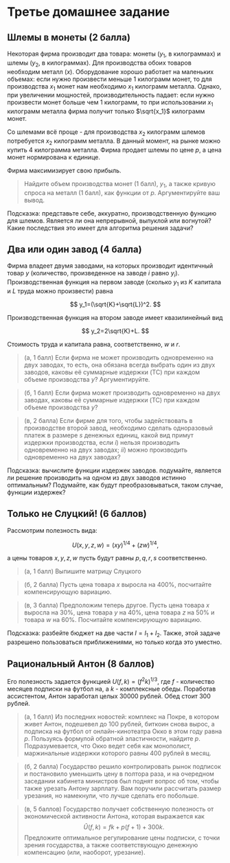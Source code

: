 # Третье домашнее задание

## Шлемы в монеты (2 балла)

Некоторая фирма производит два товара: монеты ($y_1$, в килограммах) и шлемы ($y_2$, в килограммах). Для производства обоих товаров необходим металл ($x$). Оборудование хорошо работает на маленьких объемах: если нужно произвести меньше $1$ килограмм монет, то для производства $x_1$ монет нам необходимо $x_1$ килограмм металла. Однако, при увеличении мощностей, производительность падает: если нужно произвести монет больше чем $1$ килограмм, то при использовании $x_1$ килограмм металла фирма получит только $\sqrt{x_1}$ килограмм монет. 

Со шлемами всё проще - для производства $x_2$ килограмм шлемов потребуется $x_2$ килограмм металла. В данный момент, на рынке можно купить $4$ килограмма металла. Фирма продает шлемы по цене $p$, а цена монет нормирована к единице. 

Фирма максимизирует свою прибыль.

> Найдите объем производства монет (1 балл), $y_1$, а также кривую спроса на металл (1 балл), как функции от $p$. Аргументируйте ваш вывод.

Подсказка: представьте себе, аккуратно, производственную функцию для шлемов. Является ли она непрерывной, выпуклой или вогнутой? Какие последствия это имеет для алгоритма решения задачи?

## Два или один завод (4 балла)

Фирма владеет двумя заводами, на которых производит идентичный товар $y$ (количество, произведенное на заводе $i$ равно $y_i$). Производственная функция на первом заводе (сколько $y_1$ из $K$ капитала и $L$ труда можно произвести) равна

$$
y_1=(\sqrt{K}+\sqrt{L})^2.
$$

Производственная функция на втором заводе имеет квазилинейный вид

$$
y_2=2\sqrt{K}+L.
$$

Стоимость труда и капитала равна, соответственно, $w$ и $r$.

> (а, 1 балл) Если фирма не может производить одновременно на двух заводах, то есть, она обязана всегда выбрать один из двух заводов, каковы её суммарные издержки (TC) при каждом объеме производства $y$? Аргументируйте.

> (б, 1 балл) Если фирма может производить одновременно на двух заводах, каковы её суммарные издержки (TC) при каждом объеме производства $y$?

> (в, 2 балла) Если фирме для того, чтобы задействовать в производстве второй завод, необходимо сделать одноразовый платеж в размере $s$ денежных единиц, какой вид примут издержки производства, если $i)$ нельзя производить одновременно на двух заводах; $ii)$ можно производить одновременно на двух заводах?

Подсказка: вычислите функции издержек заводов. подумайте, является ли решение производить на одном из двух заводов истинно оптимальным? Подумайте, как будут преобразовываться, таком случае, функции издержек?

## Только не Слуцкий! (6 баллов)

Рассмотрим полезность вида:

$$ U(x, y, z, w) = (xy)^{1/4} + (zw)^{1/4},$$

а цены товаров $x,y,z,w$ пусть будут равны $p,q,r,s$ соответственно.

> (а, 1 балл) Выпишите матрицу Слуцкого

> (б, 2 балла) Пусть цена товара $x$ выросла на 400\%, посчитайте компенсирующую вариацию.

> (в, 3 балла) Предположим теперь другое. Пусть цена товара $x$ выросла на 30\%, цена товара $y$ на 40\%, цена товара $z$ на 50\% и товара $w$ на 60\%. Посчитайте компенсирующую вариацию.

Подсказка: разбейте бюджет на две части $I = I_1 + I_2$. Также, этой задаче разрешено пользоваться приближениями, но только когда это уместно.

## Рациональный Антон (8 баллов)

Его полезность задается функцией $U(f, k) = (f^2 k)^{1/3}$, где $f$ - количество месяцев подписки на футбол на, а $k$ - комплексные обеды. Поработав ассистентом, Антон заработал целых 30000 рублей. Обед стоит 300 рублей.

> (a, 1 балл) Из последних новостей: комплекс на Покре, в котором живет Антон, подешевел до 100 рублей, биткоин снова вырос, а подписка на футбол от онлайн-кинотеатра Окко в этом году равна $p$. Пользуясь формулой обратной эластичности, найдите $p$. Подразумевается, что Окко ведет себя как монополист, маржинальные издержки которого равны 400 рублей в месяц.

> (б, 2 балла) Государство решило контролировать рынок подписок и постановило уменьшить цену в полтора раза, и на очередном заседании кабинета министров был поднят вопрос об том, чтобы также урезать Антону зарплату. Вам поручили рассчитать размер урезания, но намекнули, что лучше сделать его побольше.

> (в, 5 баллов) Государство получает собственную полезность от экономической активности Антона, которая выражается как $$\hat U(f, k) = fk + p (f + 1) + 300k.$$ Предложите оптимальное регулирование цены подписки, с точки зрения государства, а также соответствующую денежную компенсацию (или, наоборот, урезание).

